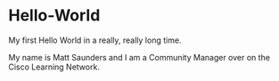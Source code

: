 # Hello-World
My first Hello World in a really, really long time.

My name is Matt Saunders and I am a Community Manager over on the Cisco Learning Network.
